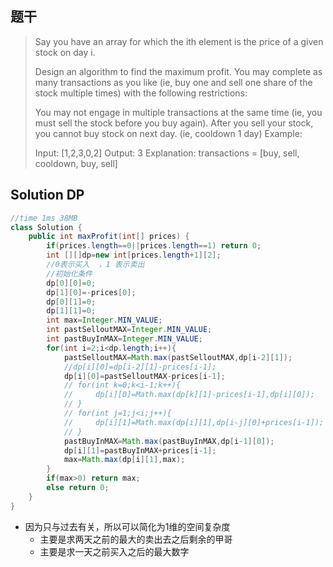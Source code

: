## 题干

> Say you have an array for which the ith element is the price of a given stock on day i.
>
> Design an algorithm to find the maximum profit. You may complete as many transactions as you like (ie, buy one and sell one share of the stock multiple times) with the following restrictions:
>
> You may not engage in multiple transactions at the same time (ie, you must sell the stock before you buy again).
> After you sell your stock, you cannot buy stock on next day. (ie, cooldown 1 day)
> Example:
>
> Input: [1,2,3,0,2]
> Output: 3 
> Explanation: transactions = [buy, sell, cooldown, buy, sell]

## Solution DP

```java
//time 1ms 38MB
class Solution {
    public int maxProfit(int[] prices) {
        if(prices.length==0||prices.length==1) return 0;
        int [][]dp=new int[prices.length+1][2];
        //0表示买入  ，1 表示卖出
        //初始化条件 
        dp[0][0]=0;
        dp[1][0]=-prices[0];
        dp[0][1]=0;
        dp[1][1]=0;
        int max=Integer.MIN_VALUE;
        int pastSelloutMAX=Integer.MIN_VALUE;
        int pastBuyInMAX=Integer.MIN_VALUE;
        for(int i=2;i<dp.length;i++){
            pastSelloutMAX=Math.max(pastSelloutMAX,dp[i-2][1]);
            //dp[i][0]=dp[i-2][1]-prices[i-1];
            dp[i][0]=pastSelloutMAX-prices[i-1];
            // for(int k=0;k<i-1;k++){
            //     dp[i][0]=Math.max(dp[k][1]-prices[i-1],dp[i][0]);
            // }
            // for(int j=1;j<i;j++){
            //     dp[i][1]=Math.max(dp[i][1],dp[i-j][0]+prices[i-1]);
            // }
            pastBuyInMAX=Math.max(pastBuyInMAX,dp[i-1][0]);
            dp[i][1]=pastBuyInMAX+prices[i-1];
            max=Math.max(dp[i][1],max);
        }
        if(max>0) return max;
        else return 0;
    }
}
```

* 因为只与过去有关，所以可以简化为1维的空间复杂度
  * 主要是求两天之前的最大的卖出去之后剩余的甲哥
  * 主要是求一天之前买入之后的最大数字